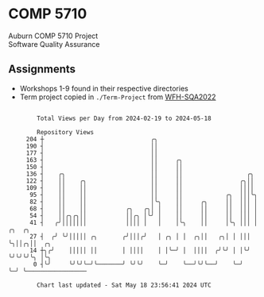 # COMP 5710
Auburn COMP 5710 Project  
Software Quality Assurance

## Assignments
- Workshops 1-9 found in their respective directories
- Term project copied in `./Term-Project` from [WFH-SQA2022](https://github.com/wumphlett/WFH-SQA2022-AUBURN)

```

        Total Views per Day from 2024-02-19 to 2024-05-18

        Repository Views
     204 ┼                              ╭╮
     190 ┤                              ││
     177 ┤                              ││
     163 ┤                              ││     ╭╮
     150 ┤                              ││     ││
     136 ┤    ╭╮                        ││     ││                  ╭╮
     122 ┤    ││    ╭╮                  ││     ││                ╭╮││
     109 ┤    ││    ││                  ││     ││                ││││
      95 ┤    ││    ││                  ││     ││            ╭╮  │││╰╮
      82 ┤    ││    ││                  │╰╮    ││     ╭╮     ││  │││ │
      68 ┤    ││    ││           ╭╮   ╭╮│ │    ││     ││     ││  │││ │
      54 ┤    ││╭╮╭╮││           ││╭╮ │╰╯ │    ││     ││     ││  │││ │
      41 ┤   ╭╯│││││││           ││││ │   │    │╰╮    ││     │╰╮ │││ │ ╭╮  ╭╮
      27 ┤  ╭╯ ╰╯│││││ ╭╮       ╭╯│││╭╯   │ ╭╮ │ │  ╭╮││   ╭╮│ │ │││ ╰╮││╭╮││  ╭╮
      14 ┼╮╭╯    │││││ ││       │ ││││    │ │╰─╯ │  ││││  ╭╯╰╯ │ │╰╯  ╰╯╰╯╰╯╰╮ │╰╮
       0 ┤╰╯     ╰╯╰╯╰─╯╰───────╯ ╰╯╰╯    ╰─╯    ╰──╯╰╯╰──╯    ╰─╯           ╰─╯ ╰─────────────────

        Chart last updated - Sat May 18 23:56:41 2024 UTC
        
```
